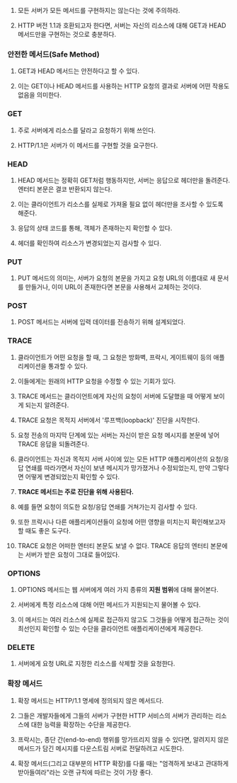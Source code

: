 1. 모든 서버가 모든 메서드를 구현하지는 않는다는 것에 주의하라.

2. HTTP 버전 1.1과 호환되고자 한다면, 서버는 자신의 리소스에 대해 GET과 HEAD 메서드만을 구현하는 것으로 충분하다.

### 안전한 메서드(Safe Method)

1. GET과 HEAD 메서드는 안전하다고 할 수 있다.

2. 이는 GET이나 HEAD 메서드를 사용하는 HTTP 요청의 결과로 서버에 어떤 작용도 없음을 의미한다.

### GET

1. 주로 서버에게 리소스를 달라고 요청하기 위해 쓰인다.

2. HTTP/1.1은 서버가 이 메서드를 구현할 것을 요구한다.

### HEAD

1. HEAD 메서드는 정확히 GET처럼 행동하지만, 서버는 응답으로 헤더만을 돌려준다. 엔터티 본문은 결코 반환되지 않는다.

2. 이는 클라이언트가 리소스를 실제로 가져올 필요 없이 헤더만을 조사할 수 있도록 해준다.

3. 응답의 상태 코드를 통해, 객체가 존재하는지 확인할 수 있다.

4. 헤더를 확인하여 리소스가 변경되었는지 검사할 수 있다.

### PUT

1. PUT 메서드의 의미는, 서버가 요청의 본문을 가지고 요청 URL의 이름대로 새 문서를 만들거나, 이미 URL이 존재한다면 본문을 사용해서 교체하는 것이다.

### POST

1. POST 메서드는 서버에 입력 데이터를 전송하기 위해 설계되었다.

### TRACE

1. 클라이언트가 어떤 요청을 할 때, 그 요청은 방화벽, 프락시, 게이트웨이 등의 애플리케이션을 통과할 수 있다.

2. 이들에게는 원래의 HTTP 요청을 수정할 수 있는 기회가 있다.

3. TRACE 메서드는 클라이언트에게 자신의 요청이 서버에 도달했을 때 어떻게 보이게 되는지 알려준다.

4. TRACE 요청은 목적지 서버에서 '루프백(loopback)' 진단을 시작한다.

5. 요청 전송의 마지막 단계에 있는 서버는 자신이 받은 요청 메시지를 본문에 넣어 TRACE 응답을 되돌려준다.

6. 클라이언트는 자신과 목적지 서버 사이에 있는 모든 HTTP 애플리케이션의 요청/응답 연쇄를 따라가면서 자신이 보낸 메시지가 망가졌거나 수정되었는지, 만약 그렇다면 어떻게 변경되었는지 확인할 수 있다.

7. **TRACE 메서드는 주로 진단을 위해 사용된다.**

8. 예를 들면 요청이 의도한 요청/응답 연쇄를 거쳐가는지 검사할 수 있다.

9. 또한 프락시나 다른 애플리케이션들이 요청에 어떤 영향을 미치는지 확인해보고자 할 때도 좋은 도구다.

10. TRACE 요청은 어떠한 엔터티 본문도 보낼 수 없다. TRACE 응답의 엔터티 본문에는 서버가 받은 요청이 그대로 들어있다.

### OPTIONS

1. OPTIONS 메서드는 웹 서버에게 여러 가지 종류의 **지원 범위**에 대해 물어본다.

2. 서버에게 특정 리소스에 대해 어떤 메서드가 지원되는지 물어볼 수 있다.

3. 이 메서드는 여러 리소스에 실제로 접근하지 않고도 그것들을 어떻게 접근하는 것이 최선인지 확인할 수 있는 수단을 클라이언트 애플리케이션에게 제공한다.

### DELETE

1. 서버에게 요청 URL로 지정한 리소스를 삭제할 것을 요청한다.

### 확장 메서드

1. 확장 메서드는 HTTP/1.1 명세에 정의되지 않은 메서드다.

2. 그들은 개발자들에게 그들의 서버가 구현한 HTTP 서비스의 서버가 관리하는 리소스에 대한 능력을 확장하는 수단을 제공한다.

3. 프락시는, 종단 간(end-to-end) 행위를 망가뜨리지 않을 수 있다면, 알려지지 않은 메서드가 담긴 메시지를 다운스트림 서버로 전달하려고 시도한다.

4. 확장 메서드(그리고 대부분의 HTTP 확장)를 다룰 때는 "엄격하게 보내고 관대하게 받아들여라"라는 오랜 규칙에 따르는 것이 가장 좋다.
